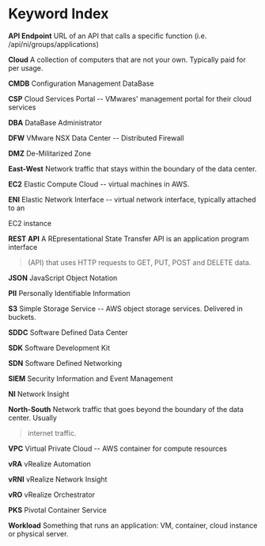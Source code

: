 


# Keyword Index

**API Endpoint** URL of an API that calls a specific function (i.e. /api/ni/groups/applications)

**Cloud** A collection of computers that are not your own. Typically paid for per usage.

**CMDB** Configuration Management DataBase

**CSP** Cloud Services Portal -- VMwares' management portal for their cloud services

**DBA** DataBase Administrator

**DFW** VMware NSX Data Center -- Distributed Firewall

**DMZ** De-Militarized Zone

**East-West** Network traffic that stays within the boundary of the data center.

**EC2** Elastic Compute Cloud -- virtual machines in AWS.

**ENI** Elastic Network Interface -- virtual network interface, typically attached to an

EC2 instance

**REST API** A REpresentational State Transfer API is an application program interface

> (API) that uses HTTP requests to GET, PUT, POST and DELETE data.

**JSON** JavaScript Object Notation

**PII** Personally Identifiable Information

**S3** Simple Storage Service -- AWS object storage services. Delivered in buckets.

**SDDC** Software Defined Data Center

**SDK** Software Development Kit

**SDN** Software Defined Networking

**SIEM** Security Information and Event Management

**NI** Network Insight

**North-South** Network traffic that goes beyond the boundary of the data center. Usually

> internet traffic.

**VPC** Virtual Private Cloud -- AWS container for compute resources

**vRA** vRealize Automation

**vRNI** vRealize Network Insight

**vRO** vRealize Orchestrator

**PKS** Pivotal Container Service

**Workload** Something that runs an application: VM, container, cloud instance or physical server.

